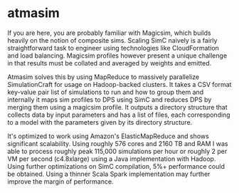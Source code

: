 # atmasim
If you are here, you are probably familiar with Magicsim, which builds heavily on the notion of composite sims. Scaling SimC naively is a fairly straightforward task to engineer using technologies like CloudFormation and load balancing. Magicsim profiles however present a unique challenge in that results must be collated and averaged by weights and emitted.

Atmasim solves this by using MapReduce to massively parallelize SimulationCraft for usage on Hadoop-backed clusters. It takes a CSV format key-value pair list of simulations to run and how to group them and internally it maps sim profiles to DPS using SimC and reduces DPS by merging them using a magicsim profile. It outputs a directory structure that collects data by input parameters and has a list of files, each corresponding to a model with the parameters given by its directory structure.

It's optimized to work using Amazon's ElasticMapReduce and shows significant scalability. Using roughly 576 cores and 2160 TB and RAM I was able to process roughly peak 115,000 simulations per hour or roughly 2 per VM per second (c4.8xlarge) using a Java implementation with Hadoop. Using further optimizations on SimC compilation, 5%+ performance could be obtained. Using a thinner Scala Spark implementation may further improve the margin of performance.
